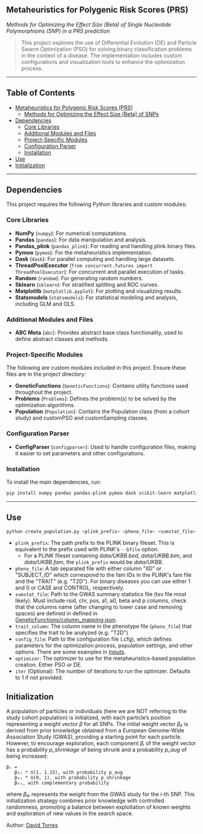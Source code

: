 ## Metaheuristics for Polygenic Risk Scores (PRS)
*Methods for Optimizing the Effect Size (Beta) of Single Nucleotide Polymorphisms (SNP) in a PRS prediction*

> This project explores the use of Differential Evolution (DE) and Particle Swarm Optimization (PSO) for solving binary classification problems in the context of a disease. The implementation includes custom configurations and visualization tools to enhance the optimization process.

---

## Table of Contents

- [Metaheuristics for Polygenic Risk Scores (PRS)](#metaheuristics-for-polygenic-risk-scores-prs)
    - [Methods for Optimizing the Effect Size (Beta) of SNPs](#methods-for-optimizing-the-effect-size-beta-of-snps)
- [Dependencies](#dependencies)
    - [Core Libraries](#core-libraries)
    - [Additional Modules and Files](#additional-modules-and-files)
    - [Project-Specific Modules](#project-specific-modules)
    - [Configuration Parser](#configuration-parser)
    - [Installation](#installation)
- [Use](#use)
- [Initialization](#initialization)

---

## Dependencies

This project requires the following Python libraries and custom modules:

### Core Libraries

- **NumPy** (`numpy`): For numerical computations.
- **Pandas** (`pandas`): For data manipulation and analysis.
- **Pandas_plink** (`pandas_plink`): For reading and handling plink binary files.
- **Pymoo** (`pymoo`): For the metaheuristics implementation.
- **Dask** (`dask`): For parallel computing and handling large datasets.
- **ThreadPoolExecutor** (`from concurrent.futures import ThreadPoolExecutor`): For concurrent and parallel execution of tasks.
- **Random** (`random`): For generating random numbers.
- **Sklearn** (`sklearn`): For stratified splitting and ROC curves.
- **Matplotlib** (`matplotlib.pyplot`): For plotting and visualizing results.
- **Statsmodels** (`statsmodels`): For statistical modeling and analysis, including GLM and OLS.

### Additional Modules and Files

- **ABC Meta** (`abc`): Provides abstract base class functionality, used to define abstract classes and methods.

### Project-Specific Modules

The following are custom modules included in this project. Ensure these files are in the project directory:

- **GeneticFunctions** (`GeneticFunctions`): Contains utility functions used throughout the project.
- **Problems** (`Problems`): Defines the problem(s) to be solved by the optimization algorithms.
- **Population** (`Population`): Contains the Population class (from a cohort study) and customPSO and customSampling classes.

### Configuration Parser

- **ConfigParser** (`configparser`): Used to handle configuration files, making it easier to set parameters and other configurations.

### Installation

To install the main dependencies, run:
```bash
pip install numpy pandas pandas-plink pymoo dask scikit-learn matplotlib statsmodels 
```
---
## Use
```bash
python create_population.py <plink_prefix> <pheno_file> <sumstat_file> <trait_column> <config_file> <optimizer> [<iter>]"
```
- `plink_prefix`: The path prefix to the PLINK binary fileset. This is equivalent to the prefix used with PLINK's `--bfile` option.
  - For a PLINK fileset containing _data/UKBB.bed_, _data/UKBB.bim_, and _data/UKBB.fam_, the `plink_prefix` would be _data/UKBB_.
- `pheno_file`: A tab separated file with either column "IID" or "SUBJECT_ID" which correspond to the fam IDs in the PLINK's fam file and the "TRAIT" (e.g. "T2D"). For binary diseases you can use either 1 and 0 or CASE and CONTROL, respectively.
- `sumstat_file`: Path to the GWAS summary statistics file (tsv file most likely). Must include rsid, chr, pos, a1, a0, beta and p columns, check that the columns name (after changing to lower case and removing spaces) are defined in  defined in [GeneticFunctions/column_mapping.json](./GeneticFunctions/column_mapping.json).
- `trait_column`: The column name in the phenotype file (`pheno_file`) that specifies the trait to be analyzed (e.g. "T2D")
- `config_file`: Path to the configuration file (.cfg), which defines parameters for the optimization process, population settings, and other options. There are some examples in [Inputs](./inputs).
- `optimizer`: The optimizer to use for the metaheuristics-based population creation. Either PSO or DE.
- `iter` (Optional): The number of iterations to run the optimizer. Defaults to 1 if not provided.

## Initialization
A population of particles or individuals (here we are NOT referring to the study cohort population) is initialized, with each particle’s position representing a weight vector _β_ for all SNPs. The initial weight vector _β₀_ is derived from prior knowledge obtained from a European Genome-Wide Association Study (GWAS), providing a starting point for each particle.
However, to encourage exploration, each component _βᵢ_ of the weight vector has a probability _p_shrinkage_ of being shrunk and a probability _p_aug_ of being increased:

```
βᵢ = 
   β₀ᵢ * U(1, 1.15), with probability p_aug
   β₀ᵢ * U(0, 1), with probability p_shrinkage
   β₀ᵢ, with complementary probability
```

where _β₀ᵢ_ represents the weight from the GWAS study for the i-th SNP. This initialization strategy combines prior knowledge with controlled randomness, promoting a balance between exploitation of known weights and exploration of new values in the search space.

Author: [David Torres](https://github.com/proteusmax)
